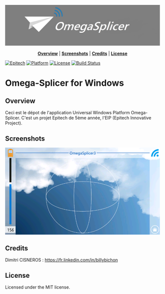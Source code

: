 ![Baner](./Screenshots/banerOS.png)

<p align="center">
<b><a href="#overview">Overview</a></b>
|
<b><a href="#screenshots">Screenshots</a></b>
|
<b><a href="#credits">Credits</a></b>
|
<b><a href="#license">License</a></b>
</p>

﻿[![Epitech](https://img.shields.io/badge/Epitech-EIP-blue.svg)](http://www.epitech.eu/epitech-innovative-projects.aspx)
[![Platform](https://img.shields.io/badge/Platform-UWP-ff69b4.svg?style=flat)](https://msdn.microsoft.com/fr-fr/library/windows/apps/ff402551(v=vs.105).aspx)
[![License](https://img.shields.io/badge/License-MIT-lightgrey.svg?style=flat)]()
[![Build Status](https://travis-ci.org/Omega-Splicer/UWP.svg)](https://travis-ci.org/Omega-Splicer/WP)

# Omega-Splicer for Windows

## Overview

Ceci est le dépot de l'application Universal Windows Platform Omega-Splicer. C'est un projet Epitech de 5ème année, l'EIP (Epitech Innovative Project).

## Screenshots

![Screenshot](./Screenshots/WP-OmegaSplicer-FlyPage-Gyroscope.PNG)

## Credits

Dimitri CISNEROS : https://fr.linkedin.com/in/billybichon

## License

Licensed under the MIT license.
